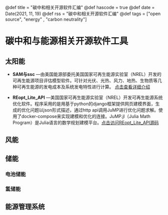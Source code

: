 @def title = "碳中和相关开源软件汇编"
@def hascode = true
@def date = Date(2021, 11, 19)
@def rss = "碳中和相关开源软件汇编"
@def tags = ["open source", "energy" , "carbon neutrality"]

# 碳中和与能源相关开源软件工具

## 太阳能

- **SAM与ssc** —由美国能源部委托美国国家可再生能源实验室（NREL）开发的可再生能源项目评估模型软件。可针对光伏、光热、风力、地热、生物质等几种可再生能源的发电成本及系统发电特性进行计算。 [点击查看详细介绍](sam-ssc) 

- **REopt\_Lite\_API** —美国国家可再生能源实验室（NREL）开发可再生能源系统优化软件。程序采用的是用基于python的django框架提供网页建模界面，生成的优化问题以json形式描述，通过http api调用JuMP进行优化问题求解。使用了docker-compose来实现建模和优化的连接。JuMP.jl（Julia Math Program）是Julia语言的数学规划建模平台。[点击访问REopt\_Lite\_API源码](https://github.com/NREL/REopt_Lite_API)

## 风能

## 储能

### 电池储能

### 氢储能

## 能源管理系统

